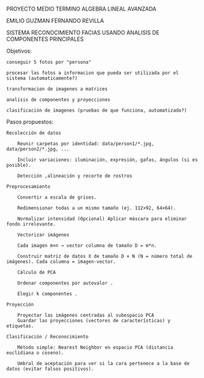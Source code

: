 PROYECTO MEDIO TERMINO
ALGEBRA LINEAL AVANZADA

EMILIO GUZMAN
FERNANDO REVILLA

SISTEMA RECONOCIMIENTO FACIAS USANDO ANALISIS DE COMPONENTES PRINCIPALES

Objetivos:

    conseguir 5 fotos por "persona"

    procesar las fotos a informacion que pueda ser utilizada por el sistema (automaticamente?)

    transformacion de imagenes a matrices

    analisis de componentes y proyecciones

    clasificación de imagenes (pruebas de que funciona, automatizado?)





Pasos propuestos:

    Recolección de datos

        Reunir carpetas por identidad: data/person1/*.jpg, data/person2/*.jpg, ...

        Incluir variaciones: iluminación, expresión, gafas, ángulos (si es posible).

        Detección ,alineación y recorte de rostros

    Preprocesamiento

        Convertir a escala de grises.

        Redimensionar todas a un mismo tamaño (ej. 112×92, 64×64).

        Normalizar intensidad (Opcional) Aplicar máscara para eliminar fondo irrelevante.

        Vectorizar imágenes

        Cada imagen m×n → vector columna de tamaño D = m*n.

        Construir matriz de datos X de tamaño D × N (N = número total de imágenes). Cada columna = imagen-vector.

        Cálculo de PCA 

        Ordenar componentes por autovalor .

        Elegir k componentes .

    Proyección

        Proyectar las imágenes centradas al subespacio PCA
        Guardar las proyecciones (vectores de características) y etiquetas.

    Clasificación / Reconocimiento

        Método simple: Nearest Neighbor en espacio PCA (distancia euclidiana o coseno).

        Umbral de aceptación para ver si la cara pertenece a la base de datos (evitar falsos positivos).

